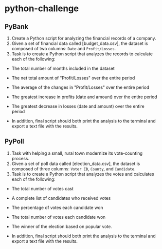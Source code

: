 # python-challenge

## PyBank

1. Create a Python script for analyzing the financial records of a company.
2. Given a set of financial data called [budget_data.csv], the dataset is composed of two columns: `Date` and `Profit/Losses`.
3. Task is to create a Python script that analyzes the records to calculate each of the following:

  * The total number of months included in the dataset

  * The net total amount of "Profit/Losses" over the entire period

  * The average of the changes in "Profit/Losses" over the entire period

  * The greatest increase in profits (date and amount) over the entire period

  * The greatest decrease in losses (date and amount) over the entire period
  
  * In addition, final script should both print the analysis to the terminal and export a text file with the results.


## PyPoll
1. Task with helping a small, rural town modernize its vote-counting process. 
2. Given a set of poll data called [election_data.csv], the dataset is composed of three columns: `Voter ID`, `County`, and `Candidate`.
3. Task is to create a Python script that analyzes the votes and calculates each of the following:

  * The total number of votes cast

  * A complete list of candidates who received votes

  * The percentage of votes each candidate won

  * The total number of votes each candidate won

  * The winner of the election based on popular vote.

  * In addition, final script should both print the analysis to the terminal and export a text file with the results.
  


